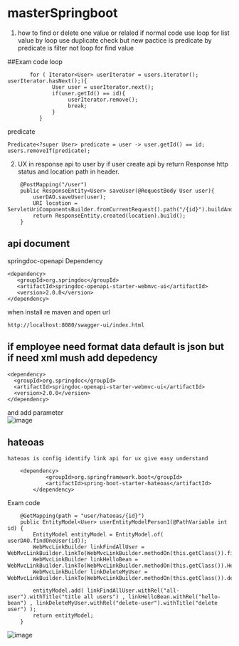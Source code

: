 ﻿# masterSpringboot
 
  1. how to find or delete one value or relaled 
  if normal code use loop for list value by loop use duplicate check 
  but new pactice is predicate by predicate is filter not loop for find value 
  
  ##Exam code
loop
 ```
        for ( Iterator<User> userIterator = users.iterator(); userIterator.hasNext();){
               User user = userIterator.next();
               if(user.getId() == id){
                    userIterator.remove();
                    break;
               }
           }
```  
predicate
```       
Predicate<?super User> predicate = user -> user.getId() == id;
users.removeIf(predicate);            
```

2. UX in response api to user by if user create api by return Response http status and location path in header.

```
    @PostMapping("/user")
    public ResponseEntity<User> saveUser(@RequestBody User user){
        userDAO.saveUser(user);
        URI location = ServletUriComponentsBuilder.fromCurrentRequest().path("/{id}").buildAndExpand(user.getId()).toUri();
        return ResponseEntity.created(location).build();
    }
```

## api document 
 springdoc-openapi Dependency 
 
 ```
 <dependency>
	<groupId>org.springdoc</groupId>
	<artifactId>springdoc-openapi-starter-webmvc-ui</artifactId>
	<version>2.0.0</version>
</dependency>
 ```
 when install re maven and open url
 
 ```
 http://localhost:8080/swagger-ui/index.html
 ```
 
 ## if employee need format data default is json but if need xml mush add depedency
 ```
 <dependency>
   <groupId>org.springdoc</groupId>
   <artifactId>springdoc-openapi-starter-webmvc-ui</artifactId>
   <version>2.0.0</version>
</dependency>
```

and add parameter  
![image](https://user-images.githubusercontent.com/97660202/229691634-6c2e3e86-0749-4751-bdf8-bbce2443f3a2.png)

## hateoas 
	hateoas is config identify link api for ux give easy understand
	
```
	<dependency>
			<groupId>org.springframework.boot</groupId>
			<artifactId>spring-boot-starter-hateoas</artifactId>
		</dependency>

```

Exam code

```
    @GetMapping(path = "user/hateoas/{id}")
    public EntityModel<User> userEntityModelPerson1(@PathVariable int id) {
        EntityModel entityModel = EntityModel.of( userDAO.findOneUser(id));
        WebMvcLinkBuilder linkFindAllUser = WebMvcLinkBuilder.linkTo(WebMvcLinkBuilder.methodOn(this.getClass()).findALlUser());
        WebMvcLinkBuilder linkHelloBean = WebMvcLinkBuilder.linkTo(WebMvcLinkBuilder.methodOn(this.getClass()).HelloBean());
        WebMvcLinkBuilder linkDeleteMyUser = WebMvcLinkBuilder.linkTo(WebMvcLinkBuilder.methodOn(this.getClass()).deleteUser(id));

        entityModel.add( linkFindAllUser.withRel("all-user").withTitle("title all users") , linkHelloBean.withRel("hello-bean") , linkDeleteMyUser.withRel("delete-user").withTitle("delete user") );
        return entityModel;
    }
```

![image](https://user-images.githubusercontent.com/97660202/230371815-c4aa6e44-7a28-4b63-b1f8-0715d8c6db30.png)


    

